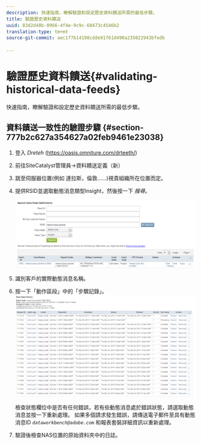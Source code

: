 ```yaml
---
description: 快速指南，瞭解驗證和設定歷史資料饋送所需的最低步驟。
title: 驗證歷史資料饋送
uuid: 83d2d48b-0966-4f4e-9c9c-60473c4546b2
translation-type: tm+mt
source-git-commit: aec1f7b14198cdde91f61d490a235022943bfedb

---
```



# 驗證歷史資料饋送{#validating-historical-data-feeds}

快速指南，瞭解驗證和設定歷史資料饋送所需的最低步驟。

## 資料饋送一致性的驗證步驟 {#section-777b2c627a354627a02feb9461e23038}

1. 登入 *Dreteh* (https://oasis.omniture.com/drteeth/)
1. 前往SiteCatalyst管理員->資料饋送定義（新）
1. 跳至伺服器位置(例如 達拉斯，倫敦……)視貴組織所在位置而定。
1. 提供RSID並選取動態消息類型Insight，然後按一下 *搜尋*。

   ![](assets/dwb_impl_historical.png)

1. 識別客戶的實際動態消息名稱。
1. 按一下「動作區段」中的「步驟記錄」。 ![](assets/dwb_impl_historical1.png)

   檢查狀態欄位中是否有任何錯誤，若有些動態消息處於錯誤狀態，請選取動態消息並按一下重新處理。 如果多個請求發生錯誤，請傳送電子郵件至具有動態消息ID *`dataworkbench@adobe.com`* 和報表套裝詳細資訊以重新處理。

1. 驗證後檢查NAS位置的原始資料夾中的日誌。

